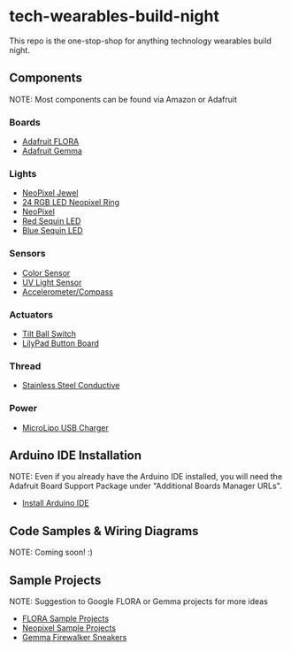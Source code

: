 # tech-wearables-build-night
This repo is the one-stop-shop for anything technology wearables build night.

## Components
NOTE: Most components can be found via Amazon or Adafruit
### Boards
- [Adafruit FLORA](https://www.adafruit.com/product/659)
- [Adafruit Gemma](https://www.adafruit.com/product/1222)
### Lights
- [NeoPixel Jewel](https://www.adafruit.com/product/2226)
- [24 RGB LED Neopixel Ring](https://www.adafruit.com/product/1586)
- [NeoPixel](https://www.adafruit.com/product/1559)
- [Red Sequin LED](https://www.adafruit.com/product/1755)
- [Blue Sequin LED](https://www.adafruit.com/product/1757)
### Sensors
- [Color Sensor](https://www.adafruit.com/product/1356)
- [UV Light Sensor](https://www.adafruit.com/product/1981)
- [Accelerometer/Compass](https://www.adafruit.com/product/1247)
### Actuators
- [Tilt Ball Switch](https://www.adafruit.com/product/173)
- [LilyPad Button Board](https://www.sparkfun.com/products/8776)

### Thread
- [Stainless Steel Conductive](https://www.adafruit.com/product/603)
### Power
- [MicroLipo USB Charger](https://www.adafruit.com/product/1904)

## Arduino IDE Installation
NOTE: Even if you already have the Arduino IDE installed, you will need the Adafruit Board Support Package under "Additional Boards Manager URLs".
- [Install Arduino IDE](https://learn.adafruit.com/adafruit-arduino-ide-setup/arduino-1-dot-6-x-ide)

## Code Samples & Wiring Diagrams
NOTE: Coming soon! :)

## Sample Projects
NOTE: Suggestion to Google FLORA or Gemma projects for more ideas
- [FLORA Sample Projects](https://learn.adafruit.com/getting-started-with-flora/flora-projects)
- [Neopixel Sample Projects](https://learn.adafruit.com/flora-rgb-smart-pixels/project-ideas)
- [Gemma Firewalker Sneakers](https://learn.adafruit.com/gemma-led-sneakers?view=all)
